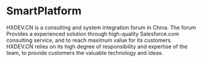 SmartPlatform
=============

HXDEV.CN is a consulting and system integration forum in China. The forum Provides a experienced solution through high-quality Salesforce.com consulting service, and to reach maximum value for its customers. HXDEV.CN relies on its high degree of responsibility and expertise of the team, to provide customers the valuable technology and ideas.
